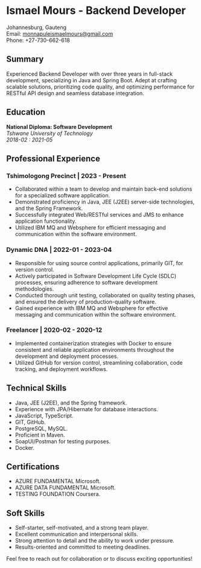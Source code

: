 # Ismael Mours - Backend Developer

Johannesburg, Gauteng  
Email: monnapuleismaelmours@gmail.com  
Phone: +27-730-662-618

## Summary
Experienced Backend Developer with over three years in full-stack development, specializing in Java and Spring Boot. Adept at crafting scalable solutions, prioritizing code quality, and optimizing performance for RESTful API design and seamless database integration.

## Education
**National Diploma: Software Development**  
*Tshwane University of Technology*  
*2018-02 : 2021-05*

## Professional Experience

### Tshimologong Precinct | 2023 - Present
- Collaborated within a team to develop and maintain back-end solutions for a specialized software application.
- Demonstrated proficiency in Java, JEE (J2EE) server-side technologies, and the Spring Framework.
- Successfully integrated Web/RESTful services and JMS to enhance application functionality.
- Utilized IBM MQ and Websphere for efficient messaging and communication within the software environment.

### Dynamic DNA | 2022-01 - 2023-04
- Responsible for using source control applications, primarily GIT, for version control.
- Actively participated in Software Development Life Cycle (SDLC) processes, ensuring adherence to software development methodologies.
- Conducted thorough unit testing, collaborated on quality testing phases, and ensured the delivery of production-quality software.
- Gained experience with IBM MQ and Websphere for effective messaging and communication within the software environment.

### Freelancer | 2020-02 - 2020-12
- Implemented containerization strategies with Docker to ensure consistent and reliable application environments throughout the development and deployment processes.
- Utilized GitHub for version control, streamlining collaboration, code tracking, and deployment workflows.

## Technical Skills
- Java, JEE (J2EE), and the Spring framework.
- Experience with JPA/Hibernate for database interactions.
- JavaScript, TypeScript.
- GIT, GitHub.
- PostgreSQL, MySQL.
- Proficient in Maven.
- SoapUI/Postman for testing purposes.
- Docker.

## Certifications
- AZURE FUNDAMENTAL Microsoft.
- AZURE DATA FUNDAMENTAL Microsoft.
- TESTING FOUNDATION Coursera.

## Soft Skills
- Self-starter, self-motivated, and a strong team player.
- Excellent communication and interpersonal skills.
- Strong attention to detail and the ability to work under pressure.
- Results-oriented and committed to meeting deadlines.

Feel free to reach out for collaboration or to discuss exciting opportunities!
